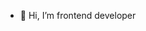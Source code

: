 - 👋 Hi, I’m frontend developer 

<!---
chatchanmongkola/chatchanmongkola is a ✨ special ✨ repository because its `README.md` (this file) appears on your GitHub profile.
You can click the Preview link to take a look at your changes.
--->
